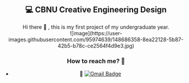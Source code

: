 <div align=center><h2>💻 CBNU Creative Engineering Design</h2></div>

<div align=center> 
  Hi there 👋 , this is my first project of my undergraduate year.
  <br> 
 ![image](https://user-images.githubusercontent.com/95974639/148686358-8ea22128-5b87-42b5-b78c-ce2564f4d9e3.jpg)



### How to reach me? 🤔

- 📮  [![Gmail Badge](https://img.shields.io/badge/Gmail-d14836?style=flat-square&logo=Gmail&logoColor=white&link=mailto:kwakjaemin123@gmail.com)](mailto:kwakjaemin123@gmail.com)
</div>
